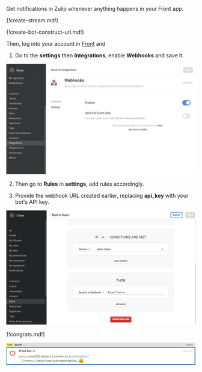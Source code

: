 Get notifications in Zulip whenever anything happens in your Front app.

{!create-stream.md!}

{!create-bot-construct-url.md!}

Then, log into your account in [Front](https://frontapp.com) and

1. Go to the **settings** then **Integrations**, enable **Webhooks** and save it.

![](/static/images/integrations/front/001.png)

2. Then go to **Rules** in **settings**, add rules accordingly.

3. Provide the webhook URL created earlier,
replacing **api_key** with your bot's API key.

![](/static/images/integrations/front/002.png)

{!congrats.md!}

![](/static/images/integrations/front/003.png)
